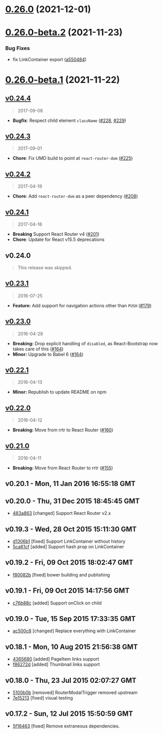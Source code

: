 # [0.26.0](https://github.com/react-bootstrap/react-router-bootstrap/compare/v0.26.0-beta.2...v0.26.0) (2021-12-01)





# [0.26.0-beta.2](https://github.com/react-bootstrap/react-router-bootstrap/compare/v0.26.0-beta.1...v0.26.0-beta.2) (2021-11-23)


### Bug Fixes

* fix LinkContainer export ([a550484](https://github.com/react-bootstrap/react-router-bootstrap/commit/a550484d596bcddb24237d4e6159d80fc9df93bd))





# [0.26.0-beta.1](https://github.com/react-bootstrap/react-router-bootstrap/compare/v0.26.0-beta.0...v0.26.0-beta.1) (2021-11-22)





## [v0.24.4]
> 2017-09-08

- **Bugfix**: Respect child element `className` ([#228], [#229])

[v0.24.4]: https://github.com/react-bootstrap/react-router-bootstrap/compare/v0.24.3...v0.24.4
[#228]: https://github.com/react-bootstrap/react-router-bootstrap/pull/228
[#229]: https://github.com/react-bootstrap/react-router-bootstrap/pull/229


## [v0.24.3]
> 2017-09-01

- **Chore**: Fix UMD build to point at `react-router-dom` ([#225])

[v0.24.3]: https://github.com/react-bootstrap/react-router-bootstrap/compare/v0.24.2...v0.24.3
[#225]: https://github.com/react-bootstrap/react-router-bootstrap/pull/225


## [v0.24.2]
> 2017-04-19

- **Chore**: Add `react-router-dom` as a peer dependency ([#208])

[v0.24.2]: https://github.com/react-bootstrap/react-router-bootstrap/compare/v0.24.1...v0.24.2
[#208]: https://github.com/react-bootstrap/react-router-bootstrap/pull/208


## [v0.24.1]
> 2017-04-18

- **Breaking** Support React Router v4 ([#201])
- **Chore**: Update for React v15.5 deprecations

[v0.24.1]: https://github.com/react-bootstrap/react-router-bootstrap/compare/v0.23.1...v0.24.1
[#201]: https://github.com/react-bootstrap/react-router-bootstrap/pull/201


## v0.24.0
> This release was skipped.


## [v0.23.1]
> 2016-07-25

- **Feature:** Add support for navigation actions other than `PUSH` ([#179])

[v0.23.1]: https://github.com/react-bootstrap/react-router-bootstrap/compare/v0.23.0...v0.23.1
[#179]: https://github.com/react-bootstrap/react-router-bootstrap/pull/179

## [v0.23.0]
> 2016-04-28

- **Breaking:** Drop explicit handling of `disabled`, as React-Bootstrap now takes care of this ([#164])
- **Minor:** Upgrade to Babel 6 ([#164])

[v0.23.0]: https://github.com/react-bootstrap/react-router-bootstrap/compare/v0.22.1...v0.23.0
[#164]: https://github.com/react-bootstrap/react-router-bootstrap/pull/164


## [v0.22.1]
> 2016-04-13

- **Minor:** Republish to update README on npm

[v0.22.1]: https://github.com/react-bootstrap/react-router-bootstrap/compare/v0.22.0...v0.22.1


## [v0.22.0]
> 2016-04-12

- **Breaking:** Move from rrtr to React Router ([#160])

[v0.22.0]: https://github.com/react-bootstrap/react-router-bootstrap/compare/v0.21.0...v0.22.0
[#160]: https://github.com/react-bootstrap/react-router-bootstrap/pull/160


## [v0.21.0]
> 2016-04-11

- **Breaking:** Move from React Router to rrtr ([#155])

[v0.21.0]: https://github.com/react-bootstrap/react-router-bootstrap/compare/v0.20.1...v0.21.0
[#155]: https://github.com/react-bootstrap/react-router-bootstrap/pull/155


v0.20.1 - Mon, 11 Jan 2016 16:55:18 GMT
---------------------------------------





v0.20.0 - Thu, 31 Dec 2015 18:45:45 GMT
---------------------------------------

- [483a863](../../commit/483a863) [changed] Support React Router v2.x



v0.19.3 - Wed, 28 Oct 2015 15:11:30 GMT
---------------------------------------

- [d1306b1](../../commit/d1306b1) [fixed] Support LinkContainer without history
- [5ca61cf](../../commit/5ca61cf) [added] Support hash prop on LinkContainer



v0.19.2 - Fri, 09 Oct 2015 18:02:47 GMT
---------------------------------------

- [f80082b](../../commit/f80082b) [fixed] bower building and publishing



v0.19.1 - Fri, 09 Oct 2015 14:17:56 GMT
---------------------------------------

- [c76b88c](../../commit/c76b88c) [added] Support onClick on child



v0.19.0 - Tue, 15 Sep 2015 17:33:35 GMT
---------------------------------------

- [ac500c8](../../commit/ac500c8) [changed] Replace everything with LinkContainer



v0.18.1 - Mon, 10 Aug 2015 21:56:38 GMT
---------------------------------------

- [4365680](../../commit/4365680) [added] PageItem links support
- [f86272d](../../commit/f86272d) [added] Thumbnail links support



v0.18.0 - Thu, 23 Jul 2015 02:07:27 GMT
---------------------------------------

- [5100b0b](../../commit/5100b0b) [removed] RouterModalTrigger removed upstream
- [7e15213](../../commit/7e15213) [fixed] visual testing



v0.17.2 - Sun, 12 Jul 2015 15:50:59 GMT
---------------------------------------

- [5f16463](../../commit/5f16463) [fixed] Remove extraneous dependencies.
